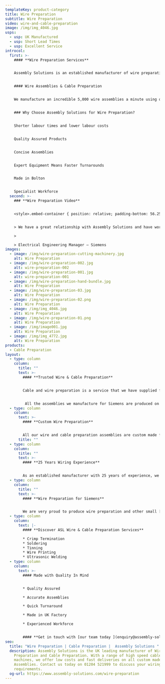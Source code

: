 ```yaml
---
templateKey: product-category
title: Wire Preparation
subtitle: Wire Preparation
video: wire-and-cable-preparation
image: /img/img_4046.jpg
usps:
  - usp: UK Manufactured
  - usp: Short Lead Times
  - usp: Excellent Service
introcol:
  first: >-
    #### **Wire Preparation Services**


    Assembly Solutions is an established manufacturer of wire preparation and [cable preparation](/cable-preparation) services. Equipped with an extensive range of automatic high speed machinery, we have the capability to cut, strip and terminate custom designed wire assemblies on an incredibly fast turnaround. With all our wire preparation assemblies being primarily machine manufactured, quality is continually consistent and meets ISO 9001 standards.


    #### Wire Assemblies & Cable Preparation


    We manufacture an incredible 5,000 wire assemblies a minute using our high speed automatic machines. With very little labour involved, we are as competitive as china and eastern European countries. This is one of the many reasons why we are the supplier of choice for some of the worlds leading companies including Siemens, Stanley and Vodafone. At Assembly Solutions, we pride ourselves on being trusted and effective wire assembly manufacturers, without compromising on quality- or price.


    ### Why Choose Assembly Solutions for Wire Preparation?


    Shorter labour times and lower labour costs


    Quality Assured Products


    Concise Assemblies 


    Expert Equipment Means Faster Turnarounds 


    Made in Bolton 


    Specialist Workforce
  second: >-
    ### **Wire Preparation Video**


    <style>.embed-container { position: relative; padding-bottom: 56.25%; height: 0; overflow: hidden; max-width: 100%; } .embed-container iframe, .embed-container object, .embed-container embed { position: absolute; top: 0; left: 0; width: 100%; height: 100%; }</style><div class='embed-container'><iframe src='https://www.youtube.com/embed/Cp3lVNhtjrI?loop=1&playlist=Cp3lVNhtjrI' frameborder='0' allowfullscreen></iframe></div>


    > We have a great relationship with Assembly Solutions and have worked with them for many years, simply because they continue to deliver quality products and always meet promised delivery dates. Being a well-established business, we have trusted them from start and really value their knowledgeable team, who have recently gone above and beyond to help with some technical design changes on the wire assembly termination

    >

    > Electrical Engineering Manager – Siemens
images:
  - image: /img/wire-preparation-cutting-machinery.jpg
    alt: Wire Preparation
  - image: /img/wire-preparation-002.jpg
    alt: wire-preparation-002
  - image: /img/wire-preparation-001.jpg
    alt: wire-preparation-001
  - image: /img/wire-preparation-hand-bundle.jpg
    alt: Wire Preparation
  - image: /img/wire-preparation-03.jpg
    alt: Wire Preparation
  - image: /img/wire-preparation-02.png
    alt: Wire Preparation
  - image: /img/img_4046.jpg
    alt: Wire Preparation
  - image: /img/wire-preparation-01.png
    alt: Wire Preparation
  - image: /img/image001.jpg
    alt: Wire Preparation
  - image: /img/img_4772.jpg
    alt: Wire Preparation
products:
  - Cable Preparation
layout:
  - type: column
    column:
      title: ""
      text: >-
        #### **Trusted Wire & Cable Preparation**


        Cable and wire preparation is a service that we have supplied for over 25 years and we are incredibly proud to have built up a customer base including two world leading companies, Siemens and Stanley. If you watch our wire preparation video you will see the full range of services we provide under our purpose built family run factory in Bolton.


         All the assemblies we manufacture for Siemens are produced on our high speed fully automotive wire preparation machine which has the capability to cut, strip, tin and terminate wires. You can read the full Siemens project case study [here](https://www.assembly-solutions.com/projects/siemens/).
  - type: column
    column:
      text: >-
        #### **Custom Wire Preparation**


        All our wire and cable preparation assemblies are custom made from drawing and specification. Accredited to ISO 9001 we are fully committed to quality and ensure that all products are made to the highest standard. Every batch of wire preparation is given a pull off force test to assess crimped connections and to ensure that terminals are properly attached.
      title: ""
  - type: column
    column:
      title: ""
      text: >-
        #### **25 Years Wiring Experience**


        As an established manufacturer with 25 years of experience, we have the equipment and built a skilled team to supply any type of wire preparation and [cable preparation](/cable-preparation). We boast an extensive range of high speed wire cutting machinery which also strips, tins and terminates. These machines are run by our technical wire preparation experts who ensure that the machines are running at maximum efficiency and producing to the correct accuracy.
  - type: column
    column:
      title: ""
      text: >-
        #### **Wire Preparation for Siemens**


        We are very proud to produce wire preparation and other small [cable assemblies](/cable-assemblies) for world leading technology company Siemens. All the assemblies we manufacture for Siemens are produced on our high speed fully automotive wire preparation machine which has the capability to cut, strip, tin and terminate wires. You can read the full Siemens project case study [here](https://www.assembly-solutions.com/projects/siemens/).
  - type: column
    column:
      text: |-
        #### **Discover ASL Wire & Cable Preparation Services**

        * Crimp Termination
        * Soldering
        * Tinning
        * Wire Printing
        * Ultrasonic Welding
  - type: column
    column:
      text: >-
        #### Made with Quality In Mind


        * Quality Assured

        * Accurate Assemblies

        * Quick Turnaround

        * Made in UK Factory

        * Experienced Workforce


        #### **Get in touch with [our team today ](enquiry@assembly-solutions.com)to discuss your wire preparation needs and requirements. Our experts will be happy to help.**
seo:
  title: "Wire Preparation | Cable Preparation |  Assembly Solutions "
  description: Assembly Solutions is the UK leading manufacturer of Wire
    Preparation and Cable Preparation. With a range of high speed cable cutting
    machines, we offer low costs and fast deliveries on all custom made Wire
    Assemblies. Contact us today on 01204 521999 to discuss your wiring
    requirements.
  og-url: https://www.assembly-solutions.com/wire-preparation
---
```

